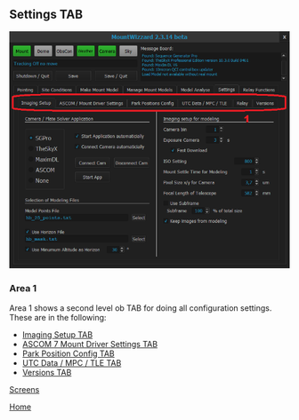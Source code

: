 ## Settings TAB

<img src="../pics/tab_settings.png"/>

### Area 1

Area 1 shows a second level ob TAB for doing all configuration settings. These are in the following:

- [Imaging Setup TAB](11start61.md)
- [ASCOM 7 Mount Driver Settings TAB](11start62.md)
- [Park Position Config TAB](11start63.md)
- [UTC Data / MPC / TLE TAB](11start64.md)
- [Versions TAB](11start65.md)

[Screens](11start00.md)

[Home](00home.md)